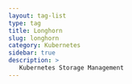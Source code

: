 ```yaml
---
layout: tag-list
type: tag
title: Longhorn
slug: longhorn
category: Kubernetes
sidebar: true
description: >
   Kubernetes Storage Management
---
```

